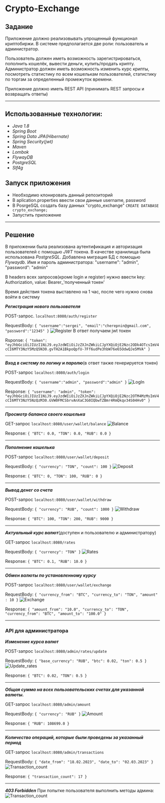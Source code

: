 # Crypto-Exchange
## Задание
Приложение должно реализовывать упрощенный функционал криптобиржи.
В системе предполагается две роли: пользователь и администратор. 

Пользователь должен иметь возможность зарегистрироваться, пополнить кошелёк, вывести
деньги, купить/продать крипту.
Администратор должен иметь возможность изменить курс крипты, посмотреть статистику
по всем кошелькам пользователей, статистику по торгам за определенный промежуток
времени.

Приложение должно иметь REST API (принимать REST запросы и возвращать ответы)

_______________________________________________________________________________________________________________________
## Использованные технологии:
* *Java 1.8*
* *Spring Boot*
* *Spring Data JPA(Hibernate)*
* *Spring Security(jwt)*
* *Maven*
* *Lombok*
* *FlywayDB*
* *PostgreSQL*
* *Slf4g*

## Запуск приложения
* Необходимо клонировать данный репозиторий
* В aplication.properties ввести свои данные username, password
* В PosrgeSQL создать базу данных "crypto_exchange" `CREATE DATABASE crypto_exchange;`
* Запустить приложение 

________________________________________________________________________________________________________________________
## Решение

В приложении была реализована аутентификация и авторизация пользователей с помощью *JWT* токена.
В качестве хранилища была использована *PostgreSQL*. Добавлена миграция БД с помощью *Flywaydb*.
Имя и пароль администратора: "username": "admin", "password": "admin"

В headers всех запросов(кроме login и register) нужно ввести key: Authorization,  value: Bearer_'полученный токен'

Время действия токена выставлено на 1 час, после чего нужно снова войти в систему

***Регистрация нового пользователя***

POST-запрос. `localhost:8080/auth/register`

RequestBody: `{
    "username":"sergei",
    "email":"cherepnin@gmail.com",
    "password":"12345"
}`
![Register](https://github.com/SergeyCherepnin/Crypto-Exchange/blob/master/screenshots/%D1%80%D0%B5%D0%B3%D0%B8%D1%81%D1%82%D1%80%D0%B0%D1%86%D0%B8%D1%8F.png)
В ответ получаем jwt токен

Rsponse: `{
    "token": "eyJhbGciOiJIUzI1NiJ9.eyJzdWIiOiJzZXJnZWkiLCJpYXQiOjE2Nzc2ODk4OTcsImV4cCI6MTY3NzY5MzQ5N30.gvTH2A1BkpoQpfU-7Ff6udPe3hbW76e65OdwQJe5MVA"
}`
_________________________________________________________________________________________________________________________________________________
***Вход в систему по логину и паролю***(в ответ также генерируется токен)

POST-запрос `localhost:8080/auth/login`

RequestBody: `{
    "username":"admin",
    "password":"admin"
}`
![LogIn](https://github.com/SergeyCherepnin/Crypto-Exchange/blob/master/screenshots/login.png)

Response: `{
    "username": "admin",
    "token": "eyJhbGciOiJIUzI1NiJ9.eyJzdWIiOiJzZXJnZWkiLCJpYXQiOjE2Nzc2OTM4MzMsImV4cCI6MTY3NzY5NzQzM30.GVW0FMCSbrvAnXaC3G0IQbwTZBmr4RmQkqv34S04Hv0"
}`
__________________________________________________________________________________________________________________________________________________
***Просмотр баланса своего кошелька***

GET-запрос `localhost:8080/user/wallet/balance`
![Balance](https://github.com/SergeyCherepnin/Crypto-Exchange/blob/master/screenshots/balance.png)

Response: `{
    "BTC": 0.0,
    "TON": 0.0,
    "RUB": 0.0
}`
__________________________________________________________________________________________________________________________________________________
***Пополнение кошелька***

POST-запрос `localhost:8080/user/wallet/deposit`

RequestBody: `{
    "currency": "TON",
    "count": 100
}`
![Deposit](https://github.com/SergeyCherepnin/Crypto-Exchange/blob/master/screenshots/deposit.png)

Response: `{
    "BTC": 0,
    "TON": 100,
    "RUB": 0
}`
__________________________________________________________________________________________________________________________________________________
***Вывод денег со счета***

POST-запрос `localhost:8080/user/wallet/withdraw`

RequestBody: `{
    "currency": "RUB",
    "count": 1000
}`
![Withdraw](https://github.com/SergeyCherepnin/Crypto-Exchange/blob/master/screenshots/withdraw.png)

Response: `{
    "BTC": 100,
    "TON": 200,
    "RUB": 9000
}`
__________________________________________________________________________________________________________________________________________________
***Актуальный курс валют***(доступен и пользователю и администратору)

GET-запрос `localhost:8080/rates`

RequestBody: `{
    "currency": "TON"
}`
![Rates](https://github.com/SergeyCherepnin/Crypto-Exchange/blob/master/screenshots/rates.png)

Response: `{
    "BTC": 0.1,
    "RUB": 10.0
}`
__________________________________________________________________________________________________________________________________________________
***Обмен валюты по установленному курсу***

POST-запрос `localhost:8080/user/wallet/exchange`

RequestBody: `{
    "currency_from": "BTC",
    "currency_to": "TON",
    "amount" : 10
}`
![Exchange](https://github.com/SergeyCherepnin/Crypto-Exchange/blob/master/screenshots/exchange.png)

Response: `{
    "amount_from": "10.0",
    "currency_to": "TON",
    "currency_from": "BTC",
    "amount_to": "100.0"
}`
__________________________________________________________________________________________________________________________________________________
### API для администратора
***Изменение курса валют***

POST-запрос `localhost:8080/admin/rates/update`

RequestBody: `{
    "base_currency": "RUB",
    "btc": 0.02,
    "ton": 0.5
}`
![Update_rates](https://github.com/SergeyCherepnin/Crypto-Exchange/blob/master/screenshots/update_rates.png)

Response: `{
    "BTC": 0.02,
    "TON": 0.5
}`
__________________________________________________________________________________________________________________________________________________
***Общая сумма на всех пользовательских счетах для указанной валюты.***

GET-запрос `localhost:8080/admin/amount`

RequestBody: `{
    "currency": "RUB"
}`
![Amount](https://github.com/SergeyCherepnin/Crypto-Exchange/blob/master/screenshots/amount.png)

Response: `{
    "RUB": 108699.0
}`
__________________________________________________________________________________________________________________________________________________
***Количество операций, которые были проведены за указанный период***

GET-запрос `localhost:8080/admin/transactions`

RequestBody: `{
    "date_from": "18.02.2023",
    "date_to": "02.03.2023"
}`
![Transaction_count](https://github.com/SergeyCherepnin/Crypto-Exchange/blob/master/screenshots/transact_count.png)

Response: `{
    "transaction_count": 17
}`
__________________________________________________________________________________________________________________________________________________
***403 Forbidden***
При попытке пользователя выполнить методы админа:
![Transaction_count](https://github.com/SergeyCherepnin/Crypto-Exchange/blob/master/screenshots/forbidden_403.png)

